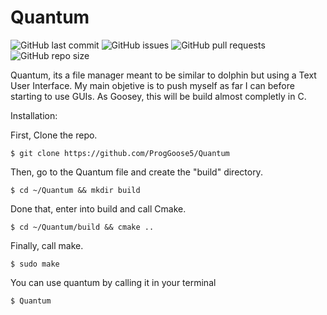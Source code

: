 # Quantum
![GitHub last commit](https://img.shields.io/github/last-commit/ProgGoose5/Quantum)
![GitHub issues](https://img.shields.io/github/issues/ProgGoose5/Quantum)
![GitHub pull requests](https://img.shields.io/github/issues-pr/ProgGoose5/Quantum)
![GitHub repo size](https://img.shields.io/github/repo-size/ProgGoose5/Quantum)

Quantum, its a file manager meant to be similar to dolphin but using a Text User Interface.
My main objetive is to push myself as far I can before starting to use GUIs. 
As Goosey, this will be build almost completly in C.

Installation:

First, Clone the repo.
```
$ git clone https://github.com/ProgGoose5/Quantum 
```
Then, go to the Quantum file and create the "build" directory.
```
$ cd ~/Quantum && mkdir build
```
Done that, enter into build and call Cmake.
```
$ cd ~/Quantum/build && cmake .. 
```
Finally, call make.
```
$ sudo make
```
You can use quantum by calling it in your terminal
```
$ Quantum
```
